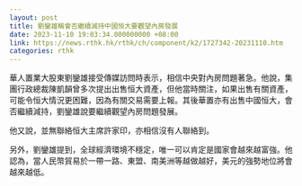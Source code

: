 ```yaml
---
layout: post
title: 劉鑾雄稱會否繼續減持中國恒大要觀望內房發展
date: 2023-11-10 19:03:34.000000000 +08:00
link: https://news.rthk.hk/rthk/ch/component/k2/1727342-20231110.htm
categories: rthk
---
```


華人置業大股東劉鑾雄接受傳媒訪問時表示，相信中央對內房問題著急。他說，集團行政總裁陳凱韻曾多次提出出售恒大資產，但他當時關注，如果出售有關資產，可能令恒大情況更困難，因為有關交易需要上報。其後華置亦有出售中國恒大，會否繼續減持，劉鑾雄說要繼續觀望內房問題發展。

他又說，並無聯絡恒大主席許家印，亦相信沒有人聯絡到。

另外，劉鑾雄提到，全球經濟環境不穩定，唯一可以肯定是國家會越來越富強。他認為，當人民幣貿易於一帶一路、東盟、南美洲等越做越好，美元的強勢地位將會越來越低。
